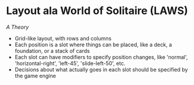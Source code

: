 # Layout ala World of Solitaire (LAWS)

_A Theory_

* Grid-like layout, with rows and columns
* Each position is a slot where things can be placed, like a deck, a foundation, or a stack of cards
* Each slot can have modifiers to specify position changes, like 'normal', 'horizontal-right', 'left-45', 'slide-left-50', etc.
* Decisions about what actually goes in each slot should be specified by the game engine

